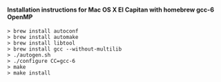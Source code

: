 #### Installation instructions for Mac OS X El Capitan with homebrew gcc-6 OpenMP
```Shell
> brew install autoconf
> brew install automake
> brew install libtool
> brew install gcc --without-multilib
> ./autogen.sh
> ./configure CC=gcc-6
> make
> make install
```
